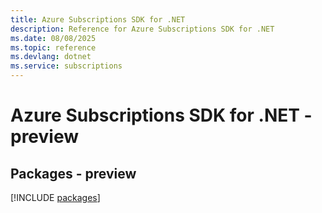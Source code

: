 ```yaml
---
title: Azure Subscriptions SDK for .NET
description: Reference for Azure Subscriptions SDK for .NET
ms.date: 08/08/2025
ms.topic: reference
ms.devlang: dotnet
ms.service: subscriptions
---
```

# Azure Subscriptions SDK for .NET - preview
## Packages - preview
[!INCLUDE [packages](subscriptions-index.md)]